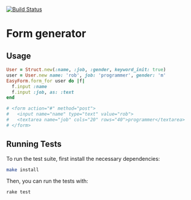 [![Build Status](https://github.com/Suban05/easy-form/workflows/CI/badge.svg)](https://github.com/Suban05/easy-form/actions)

# Form generator

## Usage

```rb
User = Struct.new(:name, :job, :gender, keyword_init: true)
user = User.new name: 'rob', job: 'programmer', gender: 'm'
EasyForm.form_for user do |f|
  f.input :name
  f.input :job, as: :text
end

# <form action="#" method="post">
#   <input name="name" type="text" value="rob">
#   <textarea name="job" cols="20" rows="40">programmer</textarea>
# </form>
```

## Running Tests

To run the test suite, first install the necessary dependencies:

```bash
make install
```

Then, you can run the tests with:

```bash
rake test
```
